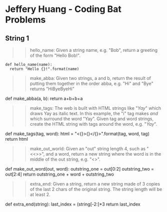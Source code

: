 # Jeffery Huang - Coding Bat Problems
## String 1
>> hello_name: 
>>Given a string name, e.g. "Bob", return a greeting of the form "Hello Bob!".

~~~
def hello_name(name):
  return "Hello {}!".format(name)
 ~~~
>> make_abba: 
>> Given two strings, a and b, return the result of putting them together in the order abba, e.g. "Hi" and "Bye" returns "HiByeByeHi"

def make_abba(a, b):
  return a+b+b+a
>> make_tags: 
>> The web is built with HTML strings like "<i>Yay</i>" which draws Yay as italic text. In this example, the "i" tag makes <i> and </i> which surround the word "Yay". Given tag and word strings, create the HTML string with tags around the word, e.g. "<i>Yay</i>".

def make_tags(tag, word):
  html = "<{}>{}</{}>".format(tag, word, tag)
  return html
>>make_out_world: 
>> Given an "out" string length 4, such as "<<>>", and a word, return a new string where the word is in the middle of the out string, e.g. "<<word>>".

def make_out_word(out, word):
  outstring_one = out[0:2]
  outstring_two = out[2:4]
  return outstring_one + word + outstring_two
>> extra_end: 
>> Given a string, return a new string made of 3 copies of the last 2 chars of the original string. The string length will be at least 2.

def extra_end(string):
  last_index = (string[-2:]*3
  return last_index
